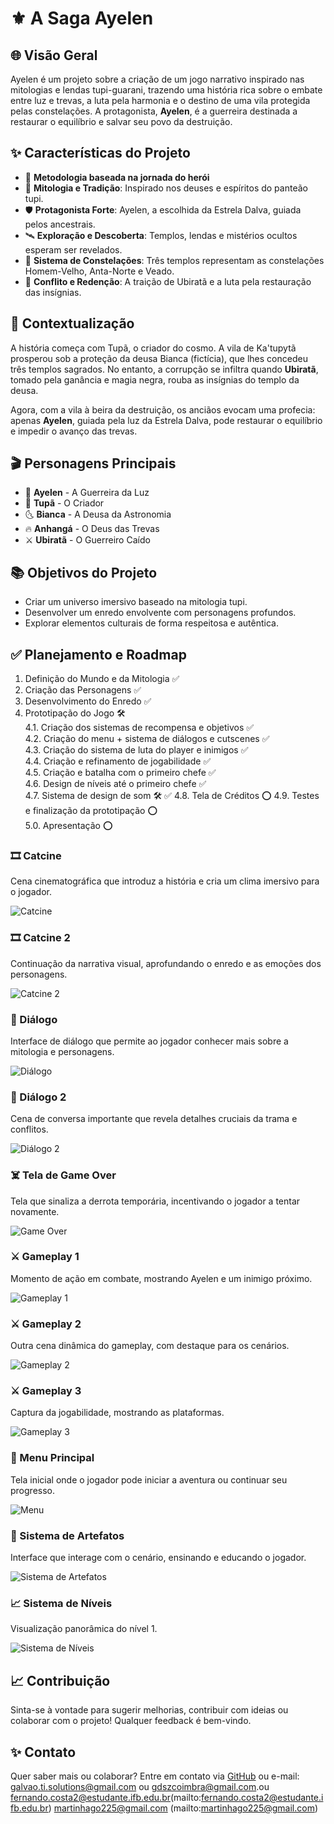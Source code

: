 # ⚜️ A Saga Ayelen

## 🌐 Visão Geral  
Ayelen é um projeto  sobre a criação de um jogo narrativo inspirado nas mitologias e lendas tupi-guarani, trazendo uma história rica sobre o embate entre luz e trevas, a luta pela harmonia e o destino de uma vila protegida pelas constelações. A protagonista, **Ayelen**, é a guerreira destinada a restaurar o equilíbrio e salvar seu povo da destruição.

## ✨ Características do Projeto  
- 🔮 **Metodologia baseada na jornada do herói**  
- 🔮 **Mitologia e Tradição**: Inspirado nos deuses e espíritos do panteão tupi.  
- 🛡️ **Protagonista Forte**: Ayelen, a escolhida da Estrela Dalva, guiada pelos ancestrais.  
- 🛰 **Exploração e Descoberta**: Templos, lendas e mistérios ocultos esperam ser revelados.  
- 🌟 **Sistema de Constelações**: Três templos representam as constelações Homem-Velho, Anta-Norte e Veado.  
- 🧠 **Conflito e Redenção**: A traição de Ubiratã e a luta pela restauração das insígnias.

## 🔄 Contextualização  
A história começa com Tupã, o criador do cosmo. A vila de Ka'tupytã prosperou sob a proteção da deusa Bianca (fictícia), que lhes concedeu três templos sagrados. No entanto, a corrupção se infiltra quando **Ubiratã**, tomado pela ganância e magia negra, rouba as insígnias do templo da deusa.

Agora, com a vila à beira da destruição, os anciãos evocam uma profecia: apenas **Ayelen**, guiada pela luz da Estrela Dalva, pode restaurar o equilíbrio e impedir o avanço das trevas.

## 🎬 Personagens Principais  
- 🌟 **Ayelen** - A Guerreira da Luz  
- 🌌 **Tupã** - O Criador  
- 🌜 **Bianca** - A Deusa da Astronomia  
- 🔥 **Anhangá** - O Deus das Trevas  
- ⚔️ **Ubiratã** - O Guerreiro Caído

## 📚 Objetivos do Projeto  
- Criar um universo imersivo baseado na mitologia tupi.  
- Desenvolver um enredo envolvente com personagens profundos.  
- Explorar elementos culturais de forma respeitosa e autêntica.

## ✅ Planejamento e Roadmap  
1. Definição do Mundo e da Mitologia ✅  
2. Criação das Personagens ✅  
3. Desenvolvimento do Enredo ✅  
4. Prototipação do Jogo 🛠️  
    4.1. Criação dos sistemas de recompensa e objetivos ✅  
    4.2. Criação do menu + sistema de diálogos e cutscenes ✅  
    4.3. Criação do sistema de luta do player e inimigos ✅  
    4.4. Criação e refinamento de jogabilidade ✅  
    4.5. Criação e batalha com o primeiro chefe ✅  
    4.6. Design de níveis até o primeiro chefe ✅   
    4.7. Sistema de design de som 🛠️  ✅
    4.8. Tela de Créditos ⭕
    4.9. Testes e finalização da prototipação ⭕    
    5.0. Apresentação ⭕  

### 🎞️ Catcine  
Cena cinematográfica que introduz a história e cria um clima imersivo para o jogador.

![Catcine](./assets/catcine.PNG)

### 🎞️ Catcine 2  
Continuação da narrativa visual, aprofundando o enredo e as emoções dos personagens.

![Catcine 2](./assets/caticine2.PNG)

### 💬 Diálogo  
Interface de diálogo que permite ao jogador conhecer mais sobre a mitologia e personagens.

![Diálogo](./assets/dialogo.PNG)

### 💬 Diálogo 2  
Cena de conversa importante que revela detalhes cruciais da trama e conflitos.

![Diálogo 2](./assets/dialogo2.PNG)
### ☠️ Tela de Game Over  
Tela que sinaliza a derrota temporária, incentivando o jogador a tentar novamente.

![Game Over](./assets/game_over.PNG)

### ⚔️ Gameplay 1  
Momento de ação em combate, mostrando Ayelen e um inimigo próximo.

![Gameplay 1](./assets/gameplay1.PNG)

### ⚔️ Gameplay 2  
Outra cena dinâmica do gameplay, com destaque para os cenários.

![Gameplay 2](./assets/gameplay2.PNG)

### ⚔️ Gameplay 3  
Captura da jogabilidade, mostrando as plataformas.

![Gameplay 3](./assets/gameplay3.PNG)

### 📜 Menu Principal  
Tela inicial onde o jogador pode iniciar a aventura ou continuar seu progresso.

![Menu](./assets/menu.png)

### 🌟 Sistema de Artefatos  
Interface que interage com o cenário, ensinando e educando o jogador.

![Sistema de Artefatos](./assets/sistema_de_artefatos.PNG)

### 📈 Sistema de Níveis  
Visualização panorâmica do nível 1.

![Sistema de Níveis](./assets/sistema_de_niveis.PNG)



## 📈 Contribuição  
Sinta-se à vontade para sugerir melhorias, contribuir com ideias ou colaborar com o projeto! Qualquer feedback é bem-vindo.

## ✨ Contato  
Quer saber mais ou colaborar? Entre em contato via [GitHub](https://github.com/NebulaMystic) ou e-mail: [galvao.ti.solutions@gmail.com](mailto:galvao.ti.solutions@gmail.com) ou [gdszcoimbra@gmail.com](mailto:gdszcoimbra@gmail.com).ou 
fernando.costa2@estudante.ifb.edu.br(mailto:fernando.costa2@estudante.ifb.edu.br) martinhago225@gmail.com (mailto:martinhago225@gmail.com) 
